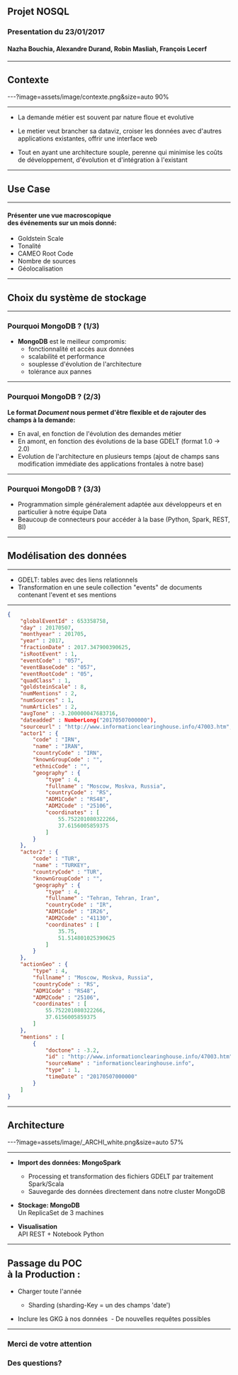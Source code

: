 ## Projet NOSQL

### Presentation du 23/01/2017
#### Nazha Bouchia, Alexandre Durand, Robin Masliah, François Lecerf

---
## Contexte

---?image=assets/image/contexte.png&size=auto 90%

---
- La demande métier est souvent par nature floue et evolutive

- Le metier veut brancher sa dataviz, croiser les données avec d'autres applications existantes, offrir une interface web
- Tout en ayant une architecture souple, perenne qui minimise les coûts de développement, d'évolution et d'intégration à l'existant

---
## Use Case
---
#### Présenter une vue macroscopique <br> des événements sur un mois donné:
- Goldstein Scale
- Tonalité
- CAMEO Root Code
- Nombre de sources
- Géolocalisation

---

## Choix du système de stockage

---
### Pourquoi MongoDB ? (1/3)
- **MongoDB** est le meilleur compromis:
  - fonctionnalité et accès aux données
  - scalabilité et performance
  - souplesse d'évolution de l'architecture
  - tolérance aux pannes

---
### Pourquoi MongoDB ? (2/3)
**Le format *Document* nous permet d'être flexible et de rajouter des champs à la demande:**
  - En aval, en fonction de l'évolution des demandes métier
  - En amont, en fonction des évolutions de la base GDELT (format 1.0 -> 2.0)
  - Evolution de l'architecture en plusieurs temps (ajout de champs sans modification immédiate des applications frontales à notre base)

---
### Pourquoi MongoDB ? (3/3)
 - Programmation simple généralement adaptée aux développeurs et en particulier à notre équipe Data
 - Beaucoup de connecteurs pour accéder à la base (Python, Spark, REST, BI)

---
## Modélisation des données
---
- GDELT: tables avec des liens relationnels
- Transformation en une seule collection "events" de documents contenant l'event et ses mentions

---

```json
{
	"globalEventId" : 653358758,
	"day" : 20170507,
	"monthyear" : 201705,
	"year" : 2017,
	"fractionDate" : 2017.347900390625,
	"isRootEvent" : 1,
	"eventCode" : "057",
	"eventBaseCode" : "057",
	"eventRootCode" : "05",
	"quadClass" : 1,
	"goldsteinScale" : 8,
	"numMentions" : 2,
	"numSources" : 1,
	"numArticles" : 2,
	"avgTone" : -3.200000047683716,
	"dateadded" : NumberLong("20170507000000"),
	"sourceurl" : "http://www.informationclearinghouse.info/47003.htm",
	"actor1" : {
		"code" : "IRN",
		"name" : "IRAN",
		"countryCode" : "IRN",
		"knownGroupCode" : "",
		"ethnicCode" : "",
		"geography" : {
			"type" : 4,
			"fullname" : "Moscow, Moskva, Russia",
			"countryCode" : "RS",
			"ADM1Code" : "RS48",
			"ADM2Code" : "25106",
			"coordinates" : [
				55.752201080322266,
				37.6156005859375
			]
		}
	},
	"actor2" : {
		"code" : "TUR",
		"name" : "TURKEY",
		"countryCode" : "TUR",
		"knownGroupCode" : "",
		"geography" : {
			"type" : 4,
			"fullname" : "Tehran, Tehran, Iran",
			"countryCode" : "IR",
			"ADM1Code" : "IR26",
			"ADM2Code" : "41130",
			"coordinates" : [
				35.75,
				51.514801025390625
			]
		}
	},
	"actionGeo" : {
		"type" : 4,
		"fullname" : "Moscow, Moskva, Russia",
		"countryCode" : "RS",
		"ADM1Code" : "RS48",
		"ADM2Code" : "25106",
		"coordinates" : [
			55.752201080322266,
			37.6156005859375
		]
	},
	"mentions" : [
		{
			"doctone" : -3.2,
			"id" : "http://www.informationclearinghouse.info/47003.htm",
			"sourceName" : "informationclearinghouse.info",
			"type" : 1,
			"timeDate" : "20170507000000"
		}
	]
}
```

---
## Architecture

[comment]: <> (---?image=assets/image/_ARCHI.png&size=auto 58%)

---?image=assets/image/_ARCHI_white.png&size=auto 57%

---
- **Import des données: MongoSpark**  
  - Processing et transformation des fichiers GDELT par traitement Spark/Scala  
  - Sauvegarde des données directement dans notre cluster MongoDB

- **Stockage: MongoDB**  
Un ReplicaSet de 3 machines

- **Visualisation**  
API REST + Notebook Python

---

## Passage du POC <br> à la Production :

- Charger toute l'année
  - Sharding (sharding-Key = un des champs 'date')

- Inclure les GKG à nos données
  - De nouvelles requêtes possibles

---

### Merci de votre attention

### Des questions?



